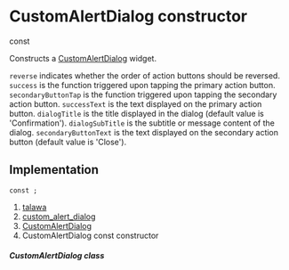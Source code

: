 
<div>

# CustomAlertDialog constructor

</div>


const 



Constructs a
[CustomAlertDialog](../../widgets_custom_alert_dialog/CustomAlertDialog-class.md)
widget.

`reverse` indicates whether the order of action buttons should be
reversed. `success` is the function triggered upon tapping the primary
action button. `secondaryButtonTap` is the function triggered upon
tapping the secondary action button. `successText` is the text displayed
on the primary action button. `dialogTitle` is the title displayed in
the dialog (default value is \'Confirmation\'). `dialogSubTitle` is the
subtitle or message content of the dialog. `secondaryButtonText` is the
text displayed on the secondary action button (default value is
\'Close\').



## Implementation

``` language-dart
const ;
```







1.  [talawa](../../index.md)
2.  [custom_alert_dialog](../../widgets_custom_alert_dialog/)
3.  [CustomAlertDialog](../../widgets_custom_alert_dialog/CustomAlertDialog-class.md)
4.  CustomAlertDialog const constructor

##### CustomAlertDialog class







